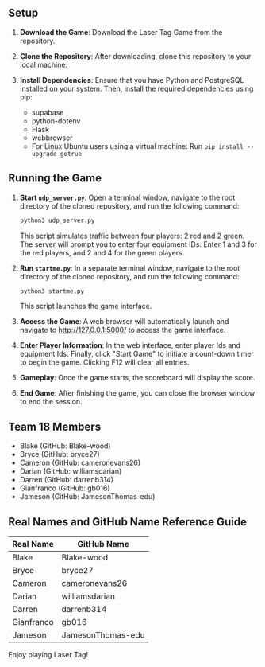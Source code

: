 ## Setup

1. **Download the Game**: Download the Laser Tag Game from the repository.

2. **Clone the Repository**: After downloading, clone this repository to your local machine.

3. **Install Dependencies**: Ensure that you have Python and PostgreSQL installed on your system. Then, install the required dependencies using pip:
   - supabase
   - python-dotenv
   - Flask
   - webbrowser
   - For Linux Ubuntu users using a virtual machine: Run `pip install --upgrade gotrue` 

## Running the Game

1. **Start `udp_server.py`**: Open a terminal window, navigate to the root directory of the cloned repository, and run the following command:
    ```bash
    python3 udp_server.py
    ```
   This script simulates traffic between four players: 2 red and 2 green. The server will prompt you to enter four equipment IDs. Enter 1 and 3 for the red players, and 2 and 4 for the green players.

2. **Run `startme.py`**: In a separate terminal window, navigate to the root directory of the cloned repository, and run the following command:
    ```bash
    python3 startme.py
    ```
   This script launches the game interface.

3. **Access the Game**: A web browser will automatically launch and navigate to http://127.0.0.1:5000/ to access the game interface.

4. **Enter Player Information**: In the web interface, enter player Ids and equipment Ids. Finally, click "Start Game" to initiate a count-down timer to begin the game. Clicking F12 will clear all entries.

5. **Gameplay**: Once the game starts, the scoreboard will display the score.

6. **End Game**: After finishing the game, you can close the browser window to end the session.

## Team 18 Members
- Blake (GitHub: Blake-wood)
- Bryce (GitHub: bryce27)
- Cameron (GitHub: cameronevans26)
- Darian (GitHub: williamsdarian)
- Darren (GitHub: darrenb314)
- Gianfranco (GitHub: gb016)
- Jameson (GitHub: JamesonThomas-edu)

## Real Names and GitHub Name Reference Guide
| Real Name | GitHub Name        |
| --------- | ------------------ |
| Blake     | Blake-wood         |
| Bryce     | bryce27            |
| Cameron   | cameronevans26     |
| Darian    | williamsdarian     |
| Darren    | darrenb314         |
| Gianfranco| gb016              |
| Jameson   | JamesonThomas-edu  |

Enjoy playing Laser Tag!
